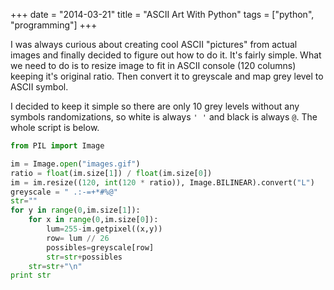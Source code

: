 +++
date = "2014-03-21"
title = "ASCII Art With Python"
tags = ["python", "programming"]
+++

I was always curious about creating cool ASCII "pictures" from actual images and finally decided to figure out how to do it.
It's fairly simple. What we need to do is to resize image to fit in ASCII console (120 columns) keeping it's original ratio.
Then convert it to greyscale and map grey level to ASCII symbol. 

<!--more-->

I decided to keep it simple so there are only 10 grey levels without any symbols randomizations, so white is always `' '` and black is always `@`.
The whole script is below.

```python
from PIL import Image

im = Image.open("images.gif")
ratio = float(im.size[1]) / float(im.size[0])
im = im.resize((120, int(120 * ratio)), Image.BILINEAR).convert("L")
greyscale = " .:-=+*#%@"
str=""
for y in range(0,im.size[1]):
    for x in range(0,im.size[0]):
        lum=255-im.getpixel((x,y))
        row= lum // 26
        possibles=greyscale[row]
        str=str+possibles
    str=str+"\n"
print str
```
